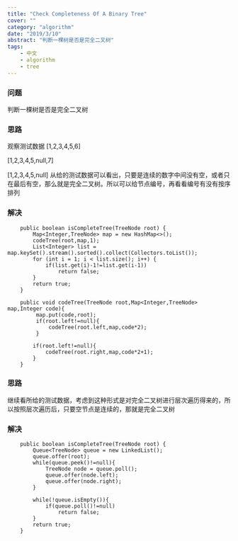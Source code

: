 ```yaml
---
title: "Check Completeness Of A Binary Tree"
cover: ""
category: "algorithm"
date: "2019/3/10"
abstract: "判断一棵树是否是完全二叉树"
tags:
    - 中文
    - algorithm
    - tree
---
```

### 问题
判断一棵树是否是完全二叉树
### 思路
观察测试数据
[1,2,3,4,5,6]

[1,2,3,4,5,null,7]

[1,2,3,4,5,null]
从给的测试数据可以看出，只要是连续的数字中间没有空，或者只在最后有空，那么就是完全二叉树。所以可以给节点编号，再看看编号有没有按序排列

### 解决
```
    public boolean isCompleteTree(TreeNode root) {
        Map<Integer,TreeNode> map = new HashMap<>();
        codeTree(root,map,1);
        List<Integer> list = map.keySet().stream().sorted().collect(Collectors.toList());
        for (int i = 1; i < list.size(); i++) {
            if(list.get(i)-1!=list.get(i-1))
                return false;
        }
        return true;
    }

    public void codeTree(TreeNode root,Map<Integer,TreeNode> map,Integer code){
         map.put(code,root);
         if(root.left!=null){
             codeTree(root.left,map,code*2);
         }

        if(root.left!=null){
            codeTree(root.right,map,code*2+1);
        }
    }
```

### 思路
继续看所给的测试数据，考虑到这种形式是对完全二叉树进行层次遍历得来的，所以按照层次遍历后，只要空节点是连续的，那就是完全二叉树

### 解决
```
    public boolean isCompleteTree(TreeNode root) {
        Queue<TreeNode> queue = new LinkedList();
        queue.offer(root);
        while(queue.peek()!=null){
            TreeNode node = queue.poll();
            queue.offer(node.left);
            queue.offer(node.right);
        }

        while(!queue.isEmpty()){
            if(queue.poll()!=null)
                return false;
        }
        return true;
    }
```